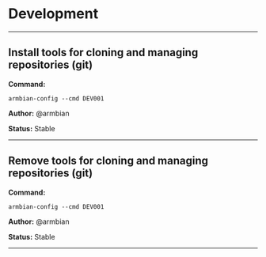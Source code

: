 # Development


***

## Install tools for cloning and managing repositories (git)
**Command:** 
~~~
armbian-config --cmd DEV001
~~~

**Author:** @armbian

**Status:** Stable



***

## Remove tools for cloning and managing repositories (git)
**Command:** 
~~~
armbian-config --cmd DEV001
~~~

**Author:** @armbian

**Status:** Stable



***

